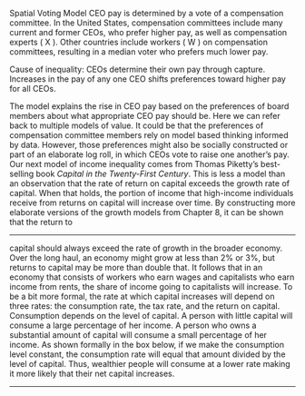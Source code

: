Spatial Voting Model CEO pay is determined by a vote of a compensation committee. In the United States, compensation committees include many current and former CEOs, who prefer higher pay, as well as compensation experts ( X ). Other countries include workers ( W ) on compensation committees, resulting in a median voter who prefers much lower pay. 

 Cause of inequality: CEOs determine their own pay through capture. Increases in the pay of any one CEO shifts preferences toward higher pay for all CEOs. 

The model explains the rise in CEO pay based on the preferences of board members about what appropriate CEO pay should be. Here we can refer back to multiple models of value. It could be that the preferences of compensation committee members rely on model based thinking informed by data. However, those preferences might also be socially constructed or part of an elaborate log roll, in which CEOs vote to raise one another’s pay. Our next model of income inequality comes from Thomas Piketty’s best-selling book _Capital in the Twenty-First Century_. This is less a model than an observation that the rate of return on capital exceeds the growth rate of capital. When that holds, the portion of income that high-income individuals receive from returns on capital will increase over time. By constructing more elaborate versions of the growth models from Chapter 8, it can be shown that the return to 

---

capital should always exceed the rate of growth in the broader economy. Over the long haul, an economy might grow at less than 2% or 3%, but returns to capital may be more than double that. It follows that in an economy that consists of workers who earn wages and capitalists who earn income from rents, the share of income going to capitalists will increase. To be a bit more formal, the rate at which capital increases will depend on three rates: the consumption rate, the tax rate, and the return on capital. Consumption depends on the level of capital. A person with little capital will consume a large percentage of her income. A person who owns a substantial amount of capital will consume a small percentage of her income. As shown formally in the box below, if we make the consumption level constant, the consumption rate will equal that amount divided by the level of capital. Thus, wealthier people will consume at a lower rate making it more likely that their net capital increases. 

---